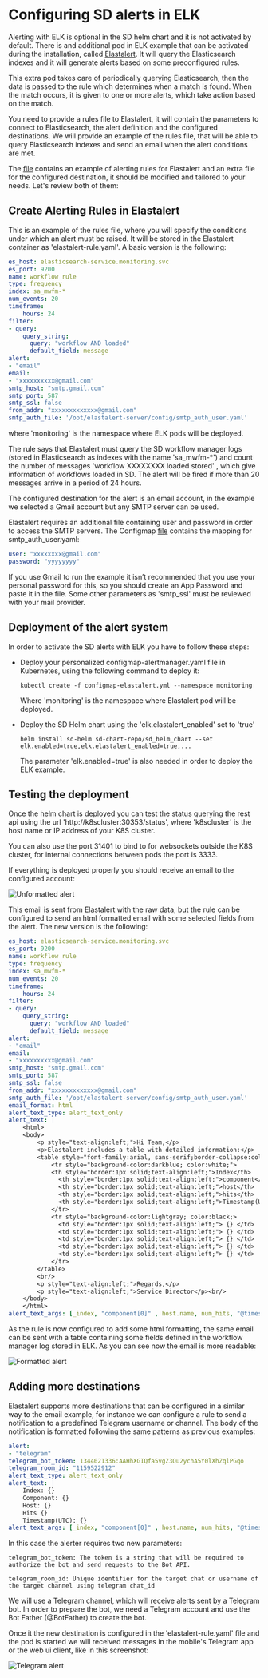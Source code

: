 # Configuring SD alerts in ELK
Alerting with ELK is optional in the SD helm chart and it is not activated by default. There is and additional pod in ELK example that can be activated during the installation, called [Elastalert](https://github.com/Yelp/elastalert). It will query the Elasticsearch indexes and it will generate alerts based on some preconfigured rules.

This extra pod takes care of periodically querying Elasticsearch, then the data is passed to the rule which determines when a match is found. When the match occurs, it is given to one or more alerts, which take action based on the match.

You need to provide a rules file to Elastalert, it will contain the parameters to connect to Elasticsearch, the alert definition and the configured destinations. We will provide an example of the rules file,  that will be able to query Elasticsearch indexes and send an email when the alert conditions are met.

The [file](./configmap-elastlalert.yaml) contains an example of alerting rules for Elastalert and an extra file for the configured destination, it should be modified and tailored to your needs. Let's review both of them:


## Create Alerting Rules in Elastalert
This is an example of the rules file, where you will specify the conditions under which an alert must be raised. It will be stored in the Elastalert container as 'elastalert-rule.yaml'.
A basic version is the following:

```yaml
es_host: elasticsearch-service.monitoring.svc
es_port: 9200
name: workflow rule
type: frequency
index: sa_mwfm-*
num_events: 20
timeframe:
    hours: 24
filter:
- query:
    query_string:
      query: "workflow AND loaded"
      default_field: message
alert:
- "email"
email:
- "xxxxxxxxxx@gmail.com"
smtp_host: "smtp.gmail.com"
smtp_port: 587
smtp_ssl: false
from_addr: "xxxxxxxxxxxxx@gmail.com"
smtp_auth_file: '/opt/elastalert-server/config/smtp_auth_user.yaml'
```

where 'monitoring' is the namespace where ELK pods will be deployed.

The rule says that Elastalert must query the SD workflow manager logs (stored in Elasticsearch as indexes with the name 'sa_mwfm-*') and count the number of messages 'workflow XXXXXXXX loaded stored' , which give information of workflows loaded in SD. The alert will be fired if more than 20 messages arrive in a period of 24 hours.

The configured destination for the alert is an email account, in the example we selected a Gmail account but any SMTP server can be used.

Elastalert requires an additional file containing user and password in order to access the SMTP servers. The Configmap [file](./configmap-elastalert.yaml) contains the mapping for smtp_auth_user.yaml:

```yaml
user: "xxxxxxxx@gmail.com"
password: "yyyyyyyy"
```

If you use Gmail to run the example it isn’t recommended that you use your personal password for this, so you should create an App Password and paste it in the file. Some other parameters as 'smtp_ssl' must be reviewed with your mail provider.


## Deployment of the alert system
In order to activate the SD alerts with ELK you have to follow these steps:

- Deploy your personalized configmap-alertmanager.yaml file in Kubernetes, using the following command to deploy it:

      kubectl create -f configmap-elastalert.yml --namespace monitoring

  Where 'monitoring' is the namespace where Elastalert pod will be deployed.


- Deploy the SD Helm chart using the 'elk.elastalert_enabled' set to 'true'

      helm install sd-helm sd-chart-repo/sd_helm_chart --set elk.enabled=true,elk.elastalert_enabled=true,...

  The parameter 'elk.enabled=true' is also needed in order to deploy the ELK example.


## Testing the deployment
Once the helm chart is deployed you can test the status querying the rest api using the url 'http://k8scluster:30353/status', where 'k8scluster' is the host name or IP address of your K8S cluster.

You can also use the port 31401 to bind to for websockets outside the K8S cluster, for internal  connections between pods the port is 3333.

If everything is deployed properly you should receive an email to the configured account:

![Unformatted alert](./images/unformatted.png)

This email is sent from Elastalert with the raw data, but the rule can be configured to send an html formatted email with some selected fields from the alert. The new version is the following:

```yaml
es_host: elasticsearch-service.monitoring.svc
es_port: 9200
name: workflow rule
type: frequency
index: sa_mwfm-*
num_events: 20
timeframe:
    hours: 24
filter:
- query:
    query_string:
      query: "workflow AND loaded"
      default_field: message
alert:
- "email"
email:
- "xxxxxxxxxx@gmail.com"
smtp_host: "smtp.gmail.com"
smtp_port: 587
smtp_ssl: false
from_addr: "xxxxxxxxxxxxx@gmail.com"
smtp_auth_file: '/opt/elastalert-server/config/smtp_auth_user.yaml'
email_format: html
alert_text_type: alert_text_only
alert_text: |
    <html>
    <body>
        <p style="text-align:left;">Hi Team,</p>
        <p>Elastalert includes a table with detailed information:</p>
        <table style="font-family:arial, sans-serif;border-collapse:collapse;;width:80%">
            <tr style="background-color:darkblue; color:white;">
            <th style="border:1px solid;text-align:left;">Index</th>
              <th style="border:1px solid;text-align:left;">component</th>
              <th style="border:1px solid;text-align:left;">host</th>
              <th style="border:1px solid;text-align:left;">hits</th>
              <th style="border:1px solid;text-align:left;">Timestamp(UTC)</th>
            </tr>
            <tr style="background-color:lightgray; color:black;>
              <td style="border:1px solid;text-align:left;"> {} </td>
              <td style="border:1px solid;text-align:left;"> {} </td>
              <td style="border:1px solid;text-align:left;"> {} </td>
              <td style="border:1px solid;text-align:left;"> {} </td>
              <td style="border:1px solid;text-align:left;"> {} </td>
            </tr>
        </table>
        <br/>
        <p style="text-align:left;">Regards,</p>
        <p style="text-align:left;">Service Director</p><br/>
    </body>
    </html>
alert_text_args: [_index, "component[0]" , host.name, num_hits, "@timestamp"]
```

As the rule is now configured to add some html formatting, the same email can be sent with a table containing some fields defined in the workflow manager log stored in ELK. As you can see now the email is more readable:

![Formatted alert](./images/formatted.png)


## Adding more destinations
Elastalert supports more destinations that can be configured in a similar way to the email example, for instance we can configure a rule to send a notification to a predefined Telegram username or channel. The body of the notification is formatted following the same patterns as previous examples:

```yaml
alert:
- "telegram"
telegram_bot_token: 1344021336:AAHhXGIQfa5vgZ3Qu2ychA5Y0lXhZqlPGqo
telegram_room_id: "1159522912"
alert_text_type: alert_text_only
alert_text: |
    Index: {}
    Component: {}
    Host: {}
    Hits {}
    Timestamp(UTC): {}
alert_text_args: [_index, "component[0]" , host.name, num_hits, "@timestamp"]
```

In this case the alerter requires two new parameters:

    telegram_bot_token: The token is a string that will be required to authorize the bot and send requests to the Bot API.

    telegram_room_id: Unique identifier for the target chat or username of the target channel using telegram chat_id

We will use a Telegram channel, which will receive alerts sent by a Telegram bot. In order to prepare the bot, we need a Telegram account and use the Bot Father (@BotFather) to create the bot.

Once it the new destination is configured in the 'elastalert-rule.yaml' file and the pod is started we will received messages in the mobile's Telegram app or the web ui client, like in this screenshot:

![Telegram alert](./images/telegram.png)
